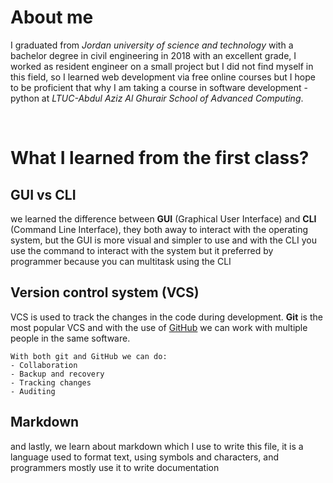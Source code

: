 # About me
I graduated from *Jordan university of science and technology* with a bachelor degree in civil engineering in 2018 with an excellent grade, I worked as resident engineer on a small project but I did not find myself in this field, so I learned web development via free online courses but I hope to be proficient that why I am taking a course in software development - python at *LTUC-Abdul Aziz Al Ghurair School of Advanced Computing*.

<br/>

# What I learned from the first class?

## GUI vs CLI
we learned the difference between **GUI**   (Graphical User Interface) and **CLI** (Command Line Interface), they both away to interact with the operating system, but the GUI is more visual and simpler to use and with the CLI you use the command to interact with the system but it preferred by programmer because you can multitask using the CLI

## Version control system (VCS)
VCS is used to track the changes in the code during development. **Git** is the most popular VCS and with the use of [GitHub](https://www.github.com) we can work with multiple people in the same software.
```
With both git and GitHub we can do:
- Collaboration 
- Backup and recovery
- Tracking changes
- Auditing 
```

## Markdown
and lastly, we learn about markdown which I use to write this file, it is a language used to format text, using  symbols and characters, and programmers mostly use it to write documentation 